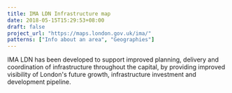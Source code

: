 ```yaml
---
title: IMA LDN Infrastructure map
date: 2018-05-15T15:29:53+08:00
draft: false
project_url: "https://maps.london.gov.uk/ima/"
patterns: ["Info about an area", "Geographies"]
---
```


IMA LDN has been developed to support improved planning, delivery and coordination of infrastructure throughout the capital, by providing improved visibility of London's future growth, infrastructure investment and development pipeline.